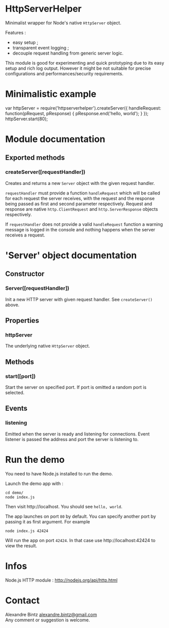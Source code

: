 
# HttpServerHelper

Minimalist wrapper for Node's native `HttpServer` object.

Features :

- easy setup ;
- transparent event logging ;
- decouple request handling from generic server logic.

This module is good for experimenting and quick prototyping due to its easy setup and rich log output.
However it might be not suitable for precise configurations and performances/security requirements.


# Minimalistic example

  var httpServer = require('httpserverhelper').createServer({
    handleRequest: function(pRequest, pResponse) {
      pResponse.end('hello, world');
    }
  });
  httpServer.start(80);


# Module documentation

## Exported methods

### createServer([requestHandler])

Creates and returns a new `Server` object with the given request handler.

`requestHandler` must provide a function `handleRequest` which will be called
for each request the server receives, with the request and the response being passed
as first and second parameter respectively.
Request and response are native `http.ClientRequest` and `http.ServerResponse` objects respectively.

If `requestHandler` does not provide a valid `handleRequest` function a warning message
is logged in the console and nothing happens when the server receives a request.


# 'Server' object documentation

## Constructor

### Server([requestHandler])

Init a new HTTP server with given request handler.
See `createServer()` above.

## Properties

### httpServer

The underlying native `HttpServer` object.

## Methods

### start([port])

Start the server on specified port.
If port is omitted a random port is selected.

## Events

### listening

Emitted when the server is ready and listening for connections.
Event listener is passed the address and port the server is listening to.


# Run the demo

You need to have Node.js installed to run the demo.

Launch the demo app with :

    cd demo/
    node index.js

Then visit http://localhost. You should see `hello, world`.

The app launches on port `80` by default.
You can specify another port by passing it as first argument. For example

    node index.js 42424

Will run the app on port `42424`. In that case use http://localhost:42424 to view the result.


# Infos

Node.js HTTP module : http://nodejs.org/api/http.html


# Contact

Alexandre Bintz <alexandre.bintz@gmail.com>  
Any comment or suggestion is welcome.
